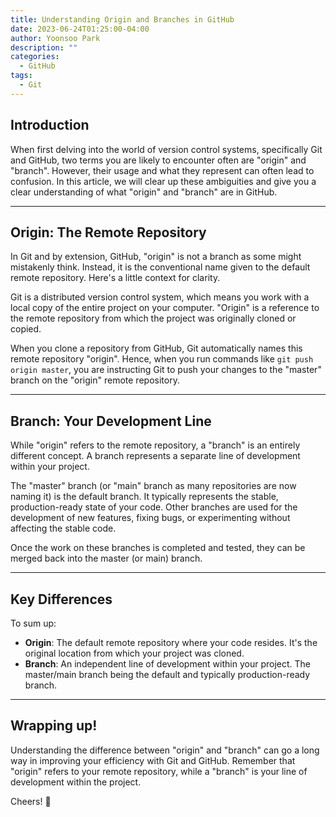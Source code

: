 ```yaml
---
title: Understanding Origin and Branches in GitHub
date: 2023-06-24T01:25:00-04:00
author: Yoonsoo Park
description: ""
categories:
  - GitHub
tags:
  - Git
---
```


## Introduction

When first delving into the world of version control systems, specifically Git and GitHub, two terms you are likely to encounter often are "origin" and "branch". However, their usage and what they represent can often lead to confusion. In this article, we will clear up these ambiguities and give you a clear understanding of what "origin" and "branch" are in GitHub.

---

## Origin: The Remote Repository

In Git and by extension, GitHub, "origin" is not a branch as some might mistakenly think. Instead, it is the conventional name given to the default remote repository. Here's a little context for clarity. 

Git is a distributed version control system, which means you work with a local copy of the entire project on your computer. "Origin" is a reference to the remote repository from which the project was originally cloned or copied.

When you clone a repository from GitHub, Git automatically names this remote repository "origin". Hence, when you run commands like `git push origin master`, you are instructing Git to push your changes to the "master" branch on the "origin" remote repository.

---

## Branch: Your Development Line

While "origin" refers to the remote repository, a "branch" is an entirely different concept. A branch represents a separate line of development within your project. 

The "master" branch (or "main" branch as many repositories are now naming it) is the default branch. It typically represents the stable, production-ready state of your code. Other branches are used for the development of new features, fixing bugs, or experimenting without affecting the stable code.

Once the work on these branches is completed and tested, they can be merged back into the master (or main) branch.

---

## Key Differences

To sum up:

- **Origin**: The default remote repository where your code resides. It's the original location from which your project was cloned.
- **Branch**: An independent line of development within your project. The master/main branch being the default and typically production-ready branch.

---

## Wrapping up!

Understanding the difference between "origin" and "branch" can go a long way in improving your efficiency with Git and GitHub. Remember that "origin" refers to your remote repository, while a "branch" is your line of development within the project.


Cheers! 🍺
